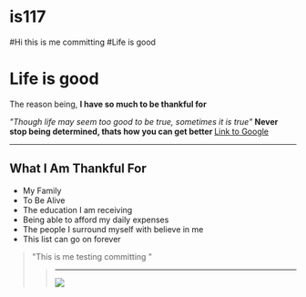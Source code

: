# is117
#Hi this is me committing
#Life is good
<h1> Life is good </h1>

<p> The reason being, <b>I have so much to be thankful for</b> </p>

<i> "Though life may seem too good to be true, sometimes it is true" </i>
<b> Never stop being determined, thats how you can get better </b>
<a href="https://www.google.com"> Link to Google </a>


<hr />
<div>
<h2> What I Am Thankful For </h2>
<ul>
  <li> My Family </li>
  <li> To Be Alive </li>
  <li> The education I am receiving </li>
  <li> Being able to afford my daily expenses </li>
  <li> The people I surround myself with believe in me </li>
  <li> This list can go on forever </li>
</ul>
</div>

<blockquote> "This is me testing committing " <blockquote>
<hr />
<img src="http://pre07.deviantart.net/3302/th/pre/i/2011/235/9/0/tree_scene_by_nbc011795-d47iwgq.jpg" /> 
